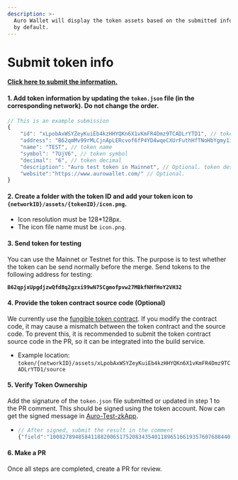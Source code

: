 ```yaml
---
description: >-
  Auro Wallet will display the token assets based on the submitted information
  by default.
---
```


# Submit token info

[**Click here to submit the information.**](https://github.com/aurowallet/launch/tree/master/token)

#### 1. Add token information by updating the `token.json` file (in the corresponding network). Do not change the order.

```typescript
// This is an example submission
{
    "id": "xLpobAxWSYZeyKuiEb4kzHHYQKn6X1vKmFR4Dmz9TCADLrYTD1", // token id
    "address": "B62qmMv99rMLCjnApLERcvof6fP4YD4wqeCXUrFuthHfTNoHbYgmy1i", // token address
    "name": "TEST", // token name
    "symbol": "7UjV6", // token symbol
    "decimal": "6", // token decimal
    "description": "Auro test token in Mainnet", // Optional. token description
    "website":"https://www.aurowallet.com/" // Optional. 
}
```

#### 2. Create a folder with the token ID and add your token icon to `{networkID}/assets/{tokenID}/icon.png`.

* Icon resolution must be 128\*128px.
* The icon file name must be `icon.png`.

#### 3. Send token for testing

You can use the Mainnet or Testnet for this. The purpose is to test whether the token can be send normally before the merge. Send tokens to the following address for testing:

**`B62qpjxUpgdjzwQfd8q2gzxi99wN7SCgmofpvw27MBkfNHfHoY2VH32`**

#### 4. Provide the token contract source code (Optional)

We currently use the [fungible token contract](https://github.com/MinaFoundation/mina-fungible-token/releases/tag/v1.0.0). If you modify the contract code, it may cause a mismatch between the token contract and the source code. To prevent this, it is recommended to submit the token contract source code in the PR, so it can be integrated into the build service.

* Example location: `token/{networkID}/assets/xLpobAxWSYZeyKuiEb4kzHHYQKn6X1vKmFR4Dmz9TCADLrYTD1/source`

#### 5. Verify Token Ownership

Add the signature of the `token.json` file submitted or updated in step 1 to the PR comment. This should be signed using the token account. Now can get the signed message in [Auro-Test-zkApp](https://test-zkapp.aurowallet.com/token-submit).

* ```js
  // After signed, submit the result in the comment
  {"field":"10082789485841188200651752083435401189651661935760768844006925598425995295018","scalar":"13559698666955008071097956591497128241909562564253145138590504826423557135826"}
  ```

#### 6. Make a PR

Once all steps are completed, create a PR for review.
